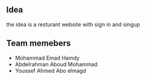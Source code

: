 ## Idea
the idea is a resturant website with sign in and singup

## Team memebers
- Mohammad Emad Hamdy
- Abdelrahman Aboud Mohammad
- Youssef Ahmed Abo elmagd
